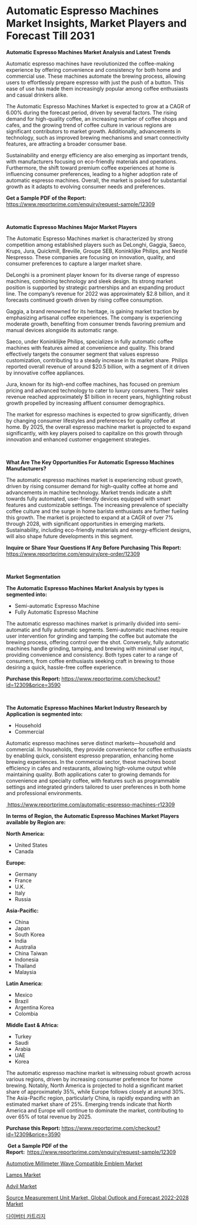 <p><h1>Automatic Espresso Machines Market Insights, Market Players and Forecast Till 2031</h1></p><p><strong>Automatic Espresso Machines Market Analysis and Latest Trends</strong></p>
<p><p>Automatic espresso machines have revolutionized the coffee-making experience by offering convenience and consistency for both home and commercial use. These machines automate the brewing process, allowing users to effortlessly prepare espresso with just the push of a button. This ease of use has made them increasingly popular among coffee enthusiasts and casual drinkers alike.</p><p>The Automatic Espresso Machines Market is expected to grow at a CAGR of 6.00% during the forecast period, driven by several factors. The rising demand for high-quality coffee, an increasing number of coffee shops and cafes, and the growing trend of coffee culture in various regions are significant contributors to market growth. Additionally, advancements in technology, such as improved brewing mechanisms and smart connectivity features, are attracting a broader consumer base.</p><p>Sustainability and energy efficiency are also emerging as important trends, with manufacturers focusing on eco-friendly materials and operations. Furthermore, the shift toward premium coffee experiences at home is influencing consumer preferences, leading to a higher adoption rate of automatic espresso machines. Overall, the market is poised for substantial growth as it adapts to evolving consumer needs and preferences.</p></p>
<p><strong>Get a Sample PDF of the Report:&nbsp;</strong> <a href="https://www.reportprime.com/enquiry/request-sample/12309">https://www.reportprime.com/enquiry/request-sample/12309</a></p>
<p>&nbsp;</p>
<p><strong>Automatic Espresso Machines Major Market Players</strong></p>
<p><p>The Automatic Espresso Machines market is characterized by strong competition among established players such as DeLonghi, Gaggia, Saeco, Krups, Jura, Quickmill, Breville, Groupe SEB, Koninklijke Philips, and Nestlé Nespresso. These companies are focusing on innovation, quality, and consumer preferences to capture a larger market share.</p><p>DeLonghi is a prominent player known for its diverse range of espresso machines, combining technology and sleek design. Its strong market position is supported by strategic partnerships and an expanding product line. The company’s revenue for 2022 was approximately $2.8 billion, and it forecasts continued growth driven by rising coffee consumption.</p><p>Gaggia, a brand renowned for its heritage, is gaining market traction by emphasizing artisanal coffee experiences. The company is experiencing moderate growth, benefiting from consumer trends favoring premium and manual devices alongside its automatic range.</p><p>Saeco, under Koninklijke Philips, specializes in fully automatic coffee machines with features aimed at convenience and quality. This brand effectively targets the consumer segment that values espresso customization, contributing to a steady increase in its market share. Philips reported overall revenue of around $20.5 billion, with a segment of it driven by innovative coffee appliances.</p><p>Jura, known for its high-end coffee machines, has focused on premium pricing and advanced technology to cater to luxury consumers. Their sales revenue reached approximately $1 billion in recent years, highlighting robust growth propelled by increasing affluent consumer demographics.</p><p>The market for espresso machines is expected to grow significantly, driven by changing consumer lifestyles and preferences for quality coffee at home. By 2025, the overall espresso machine market is projected to expand significantly, with key players poised to capitalize on this growth through innovation and enhanced customer engagement strategies.</p></p>
<p>&nbsp;</p>
<p><strong>What Are The Key Opportunities For Automatic Espresso Machines Manufacturers?</strong></p>
<p><p>The automatic espresso machines market is experiencing robust growth, driven by rising consumer demand for high-quality coffee at home and advancements in machine technology. Market trends indicate a shift towards fully automated, user-friendly devices equipped with smart features and customizable settings. The increasing prevalence of specialty coffee culture and the surge in home barista enthusiasts are further fueling this growth. The market is projected to expand at a CAGR of over 7% through 2028, with significant opportunities in emerging markets. Sustainability, including eco-friendly materials and energy-efficient designs, will also shape future developments in this segment.</p></p>
<p><strong>Inquire or Share Your Questions If Any Before Purchasing This Report:</strong> <a href="https://www.reportprime.com/enquiry/pre-order/12309">https://www.reportprime.com/enquiry/pre-order/12309</a></p>
<p>&nbsp;</p>
<p><strong>Market Segmentation</strong></p>
<p><strong>The Automatic Espresso Machines Market Analysis by types is segmented into:</strong></p>
<p><ul><li>Semi-automatic Espresso Machine</li><li>Fully Automatic Espresso Machine</li></ul></p>
<p><p>The automatic espresso machines market is primarily divided into semi-automatic and fully automatic segments. Semi-automatic machines require user intervention for grinding and tamping the coffee but automate the brewing process, offering control over the shot. Conversely, fully automatic machines handle grinding, tamping, and brewing with minimal user input, providing convenience and consistency. Both types cater to a range of consumers, from coffee enthusiasts seeking craft in brewing to those desiring a quick, hassle-free coffee experience.</p></p>
<p><strong>Purchase this Report:&nbsp;</strong><a href="https://www.reportprime.com/checkout?id=12309&price=3590">https://www.reportprime.com/checkout?id=12309&price=3590</a></p>
<p>&nbsp;</p>
<p><strong>The Automatic Espresso Machines Market Industry Research by Application is segmented into:</strong></p>
<p><ul><li>Household</li><li>Commercial</li></ul></p>
<p><p>Automatic espresso machines serve distinct markets—household and commercial. In households, they provide convenience for coffee enthusiasts by enabling quick, consistent espresso preparation, enhancing home brewing experiences. In the commercial sector, these machines boost efficiency in cafes and restaurants, allowing high-volume output while maintaining quality. Both applications cater to growing demands for convenience and specialty coffee, with features such as programmable settings and integrated grinders tailored to user preferences in both home and professional environments.</p></p>
<p><a href="https://www.reportprime.com/automatic-espresso-machines-r12309">&nbsp;https://www.reportprime.com/automatic-espresso-machines-r12309</a></p>
<p><strong>In terms of Region, the Automatic Espresso Machines Market Players available by Region are:</strong></p>
<p>
    <p> <strong> North America: </strong>
        <ul>
            <li>United States</li>
            <li>Canada</li>
        </ul>
        </p> 
    <p> <strong> Europe: </strong>
        <ul>
            <li>Germany</li>
            <li>France</li>
            <li>U.K.</li>
            <li>Italy</li>
            <li>Russia</li>
        </ul>
        </p> 
    <p> <strong> Asia-Pacific: </strong>
        <ul>
            <li>China</li>
            <li>Japan</li>
            <li>South Korea</li>
            <li>India</li>
            <li>Australia</li>
            <li>China Taiwan</li>
            <li>Indonesia</li>
            <li>Thailand</li>
            <li>Malaysia</li>
        </ul>
        </p> 
    <p> <strong> Latin America: </strong>
        <ul>
            <li>Mexico</li>
            <li>Brazil</li>
            <li>Argentina Korea</li>
            <li>Colombia</li>
        </ul>
        </p> 
    <p> <strong> Middle East & Africa: </strong>
        <ul>
            <li>Turkey</li>
            <li>Saudi</li>
            <li>Arabia</li>
            <li>UAE</li>
            <li>Korea</li>
        </ul>
    </p>
    </p>
<p><p>The automatic espresso machine market is witnessing robust growth across various regions, driven by increasing consumer preference for home brewing. Notably, North America is projected to hold a significant market share of approximately 35%, while Europe follows closely at around 30%. The Asia-Pacific region, particularly China, is rapidly expanding with an estimated market share of 25%. Emerging trends indicate that North America and Europe will continue to dominate the market, contributing to over 65% of total revenue by 2025.</p></p>
<p><strong>Purchase this Report: </strong><a href="https://www.reportprime.com/checkout?id=12309&price=3590">https://www.reportprime.com/checkout?id=12309&price=3590</a></p>
<p>&nbsp;<strong>Get a Sample PDF of the Report:&nbsp;&nbsp;</strong><a href="https://www.reportprime.com/enquiry/request-sample/12309">https://www.reportprime.com/enquiry/request-sample/12309</a></p>
<p><strong></strong></p>
<p><p><a href="https://issuu.com/reportprime-2/docs/automotive-millimeter-wave-compatib_701a3431ead466">Automotive Millimeter Wave Compatible Emblem Market</a></p><p><a href="https://github.com/indrystar/Market-Research-Report-List-4/blob/main/lamps-market.md">Lamps Market</a></p><p><a href="https://medium.com/@kaceyrath00/global-advil-market-trends-analysis-and-future-growth-prospects-2024-2031-ea9c1fc3de8f">Advil Market</a></p><p><a href="https://www.linkedin.com/pulse/market-trends-global-source-measurement-unit-outlook-forecast-bp7qf?trackingId=F2sQSd05T%2F259xJiwf6ohA%3D%3D">Source Measurement Unit Market, Global Outlook and Forecast 2022-2028 Market</a></p><p><a href="https://medium.com/@latoyanorton57/%EB%8B%A4%EC%9D%B4%EB%B2%84%ED%84%B0-%EC%B9%B4%ED%8A%B8%EB%A6%AC%EC%A7%80-%EC%8B%9C%EC%9E%A5-%EA%B8%80%EB%A1%9C%EB%B2%8C-%EB%B0%8F-%EC%A7%80%EC%97%AD-%EB%B6%84%EC%84%9D-%EC%A7%80%EC%97%AD-%EA%B5%AD%EA%B0%80-%EC%88%98%EC%A4%80-%EB%B6%84%EC%84%9D-%EB%B0%8F-%EA%B2%BD%EC%9F%81-%ED%99%98%EA%B2%BD%EC%97%90-%EB%8C%80%ED%95%9C-%EC%B4%88%EC%A0%90-%EB%B6%84%EC%84%9D-%EB%B0%8F-%EC%98%88%EC%B8%A1-2024-2031-c7bfb5b2d68a">다이버터 카트리지</a></p></p>